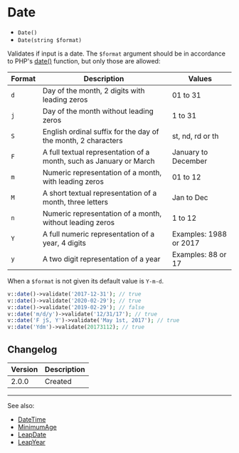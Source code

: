 # Date

- `Date()`
- `Date(string $format)`

Validates if input is a date. The `$format` argument should be in accordance to
PHP's [date()](http://php.net/date) function, but only those are allowed:

Format  | Description                                                           | Values
--------|-----------------------------------------------------------------------|-------------------------
`d`     | Day of the month, 2 digits with leading zeros                         | 01 to 31
`j`     | Day of the month without leading zeros                                | 1 to 31
`S`     | English ordinal suffix for the day of the month, 2 characters         | st, nd, rd or th
`F`     | A full textual representation of a month, such as January or March    | January to December
`m`     | Numeric representation of a month, with leading zeros                 | 01 to 12
`M`     | A short textual representation of a month, three letters              | Jan to Dec
`n`     | Numeric representation of a month, without leading zeros              | 1 to 12
`Y`     | A full numeric representation of a year, 4 digits                     | Examples: 1988 or 2017
`y`     | A two digit representation of a year                                  | Examples: 88 or 17


When a `$format` is not given its default value is `Y-m-d`. 

```php
v::date()->validate('2017-12-31'); // true
v::date()->validate('2020-02-29'); // true
v::date()->validate('2019-02-29'); // false
v::date('m/d/y')->validate('12/31/17'); // true
v::date('F jS, Y')->validate('May 1st, 2017'); // true
v::date('Ydm')->validate(20173112); // true
```

## Changelog

Version | Description
--------|-------------
  2.0.0 | Created

***
See also:

- [DateTime](DateTime.md)
- [MinimumAge](MinimumAge.md)
- [LeapDate](LeapDate.md)
- [LeapYear](LeapYear.md)
